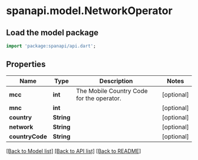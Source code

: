 # spanapi.model.NetworkOperator

## Load the model package
```dart
import 'package:spanapi/api.dart';
```

## Properties
Name | Type | Description | Notes
------------ | ------------- | ------------- | -------------
**mcc** | **int** | The Mobile Country Code for the operator. | [optional] 
**mnc** | **int** |  | [optional] 
**country** | **String** |  | [optional] 
**network** | **String** |  | [optional] 
**countryCode** | **String** |  | [optional] 

[[Back to Model list]](../README.md#documentation-for-models) [[Back to API list]](../README.md#documentation-for-api-endpoints) [[Back to README]](../README.md)


